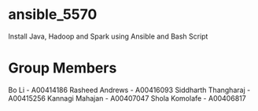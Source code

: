 # ansible_5570
Install Java, Hadoop and Spark using Ansible and Bash Script

# Group Members
Bo Li - A00414186
Rasheed Andrews - A00416093
Siddharth Thangharaj - A00415256
Kannagi Mahajan - A00407047
Shola Komolafe - A00406817
